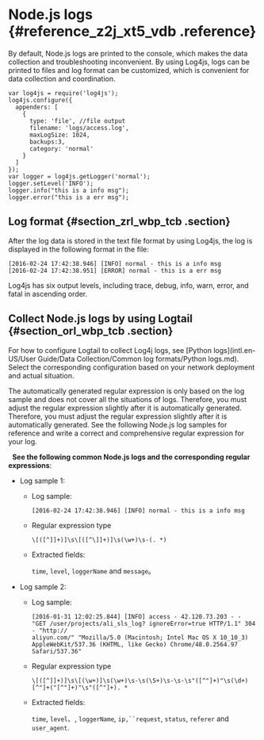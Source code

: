 # Node.js logs {#reference_z2j_xt5_vdb .reference}

By default, Node.js logs are printed to the console, which makes the data collection and troubleshooting inconvenient. By using Log4js, logs can be printed to files and log format can be customized, which is convenient for data collection and coordination.

```
var log4js = require('log4js');
log4js.configure({
  appenders: [
    {   
      type: 'file', //file output
      filename: 'logs/access.log', 
      maxLogSize: 1024,
      backups:3,
      category: 'normal' 
    }   
  ]
});
var logger = log4js.getLogger('normal');
logger.setLevel('INFO');
logger.info("this is a info msg");
logger.error("this is a err msg");
```

## Log format {#section_zrl_wbp_tcb .section}

After the log data is stored in the text file format by using Log4js, the log is displayed in the following format in the file:

```
[2016-02-24 17:42:38.946] [INFO] normal - this is a info msg
[2016-02-24 17:42:38.951] [ERROR] normal - this is a err msg
```

Log4js has six output levels, including trace, debug, info, warn, error, and fatal in ascending order.

## Collect Node.js logs by using Logtail {#section_orl_wbp_tcb .section}

For how to configure Logtail to collect Log4j logs, see [Python logs](intl.en-US/User Guide/Data Collection/Common log formats/Python logs.md). Select the corresponding configuration based on your network deployment and actual situation. 

The automatically generated regular expression is only based on the log sample and does not cover all the situations of logs. Therefore, you must adjust the regular expression slightly after it is automatically generated. Therefore, you must adjust the regular expression slightly after it is automatically generated. See the following Node.js log samples for reference and write a correct and comprehensive regular expression for your log.

  **See the following common Node.js logs and the corresponding regular expressions**:

-   Log sample 1:
    -   Log sample:

        ```
        [2016-02-24 17:42:38.946] [INFO] normal - this is a info msg
        ```

    -   Regular expression type

        ```
        \[([^]]+)]\s\[([^\]]+)]\s(\w+)\s-(. *)
        ```

    -   Extracted fields:

        `time`, `level`, `loggerName` and `message`。


-   Log sample 2:
    -   Log sample:

        ```
        [2016-01-31 12:02:25.844] [INFO] access - 42.120.73.203 - - "GET /user/projects/ali_sls_log? ignoreError=true HTTP/1.1" 304 - "http://
        aliyun.com/" "Mozilla/5.0 (Macintosh; Intel Mac OS X 10_10_3) AppleWebKit/537.36 (KHTML, like Gecko) Chrome/48.0.2564.97 Safari/537.36"
        ```

    -   Regular expression type

        ```
        \[([^]]+)]\s\[(\w+)]\s(\w+)\s-\s(\S+)\s-\s-\s"([^"]+)"\s(\d+)[^"]+("[^"]+)"\s"([^"]+). *
        ```

    -   Extracted fields:

        `time`, `level`、, `loggerName`, `ip,``request`, `status`, `referer` and `user_agent`.


